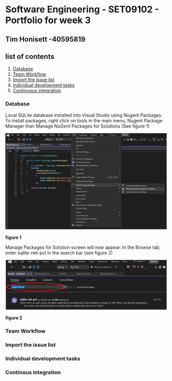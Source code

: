 # Software Engineering - SET09102 - Portfolio for week 3 
## Tim Honisett -40595819

## list of contents
1.  [Database](#database)
2.  [Team Workflow](#team-workflow)
3.  [Import the issue list](#import-the-issue-list)
4.  [Individual development tasks](#individual-development-tasks)
5.  [Continuous integration](#continous-integration)

### Database

Local SQLite database installed into Visual Studio using Nugent Packages.  To install packages, right click on tools in the main menu, Nugent Package Manager than Manage NuGent Packages for Solutions
(See figure 1)

![](images/VS-nuGent-packages.png "")

**figure 1**

Manage Packages for Solution screen will now appear.  In the Browse tab, enter sqlite-net-pcl in the search bar (see figure 2)

![](images/VS-find-package.png "")

**figure 2**

### Team Workflow

### Import the issue list

### Individual development tasks

### Continous integration
